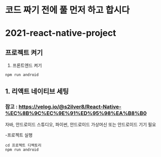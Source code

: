 # 코드 짜기 전에 풀 먼저 하고 합시다

# 2021-react-native-project
 
 ## 프로젝트 켜기
 1. 프론트엔드 켜기
 ```
 npm run android
 ```
 
## 1. 리액트 네이티브 세팅
### 참고 : https://velog.io/@s2ilver8/React-Native-%EC%8B%9C%EC%9E%91%ED%95%98%EA%B8%B0
자바, 안드로이드 스튜디오, 파이썬, 안드로이드 가상머신 또는 안드로이드 기기 필요


-프로젝트 실행
```
cd 프로젝트 디렉토리
npm run android
```
